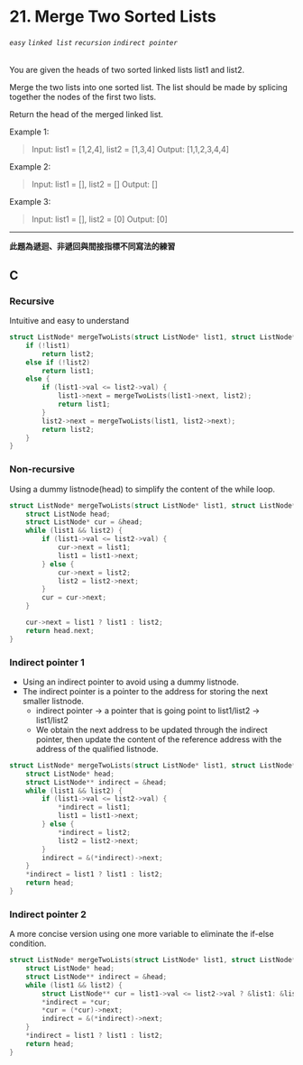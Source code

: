 # 21. Merge Two Sorted Lists
###### `easy` `linked list` `recursion` `indirect pointer`

You are given the heads of two sorted linked lists list1 and list2.

Merge the two lists into one sorted list. The list should be made by splicing together the nodes of the first two lists.

Return the head of the merged linked list.



Example 1:
> Input: list1 = [1,2,4], list2 = [1,3,4]
Output: [1,1,2,3,4,4]

Example 2:
> Input: list1 = [], list2 = []
Output: []

Example 3:
> Input: list1 = [], list2 = [0]
Output: [0]

---

**此題為遞迴、非遞回與間接指標不同寫法的練習**

## C

### Recursive 

Intuitive and easy to understand

```cpp
struct ListNode* mergeTwoLists(struct ListNode* list1, struct ListNode* list2) {
    if (!list1) 
        return list2;
    else if (!list2) 
        return list1;
    else {
        if (list1->val <= list2->val) {
            list1->next = mergeTwoLists(list1->next, list2);
            return list1;
        }
        list2->next = mergeTwoLists(list1, list2->next);
        return list2;
    }
}

```

### Non-recursive

Using a dummy listnode(head) to simplify the content of the while loop.

```cpp
struct ListNode* mergeTwoLists(struct ListNode* list1, struct ListNode* list2) {
    struct ListNode head;
    struct ListNode* cur = &head;
    while (list1 && list2) {
        if (list1->val <= list2->val) {
            cur->next = list1;
            list1 = list1->next;
        } else {
            cur->next = list2;
            list2 = list2->next;
        }
        cur = cur->next;
    }

    cur->next = list1 ? list1 : list2;
    return head.next;
}
```

### Indirect pointer 1

* Using an indirect pointer to avoid using a dummy listnode. 
* The indirect pointer is a pointer to the address for storing the next smaller listnode.
  * indirect pointer -> a pointer that is going point to list1/list2 -> list1/list2 
  * We obtain the next address to be updated through the indirect pointer, then update the content of the reference address with the address of the qualified listnode.

```cpp
struct ListNode* mergeTwoLists(struct ListNode* list1, struct ListNode* list2) {
    struct ListNode* head;
    struct ListNode** indirect = &head;
    while (list1 && list2) {
        if (list1->val <= list2->val) {
            *indirect = list1;
            list1 = list1->next;
        } else {
            *indirect = list2;
            list2 = list2->next;
        }
        indirect = &(*indirect)->next;
    }
    *indirect = list1 ? list1 : list2;
    return head;
}
```

### Indirect pointer 2

A more concise version using one more variable to eliminate the if-else condition.

```cpp
struct ListNode* mergeTwoLists(struct ListNode* list1, struct ListNode* list2) {
    struct ListNode* head;
    struct ListNode** indirect = &head;
    while (list1 && list2) {
        struct ListNode** cur = list1->val <= list2->val ? &list1: &list2;
        *indirect = *cur;
        *cur = (*cur)->next;
        indirect = &(*indirect)->next;
    }
    *indirect = list1 ? list1 : list2;
    return head;
}
```
